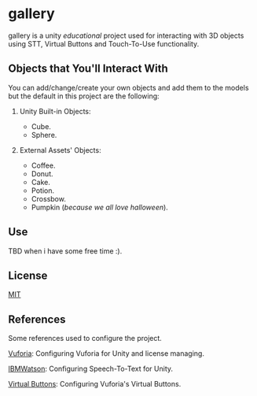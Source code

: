 # gallery

gallery is a unity *educational* project used for interacting with 3D objects using STT, Virtual Buttons and Touch-To-Use functionality.

## Objects that You'll Interact With

You can add/change/create your own objects and add them to the models but the default in this project are the following:

1. Unity Built-in Objects:
   * Cube.
   * Sphere.  
   
2. External Assets' Objects:
   * Coffee.
   * Donut.   
   * Cake.
   * Potion.   
   * Crossbow.
   * Pumpkin (_because we all love halloween_).
 
   
## Use
TBD when i have some free time :).

## License
[MIT](https://choosealicense.com/licenses/mit/)

## References
Some references used to configure the project.

[Vuforia](https://www.youtube.com/watch?v=ETAnttef7Zw): Configuring Vuforia for Unity and license managing.

[IBMWatson](https://github.com/watson-developer-cloud/unity-sdk): Configuring Speech-To-Text for Unity.

[Virtual Buttons](https://www.youtube.com/watch?v=Fgd21lbhikU): Configuring Vuforia's Virtual Buttons.
